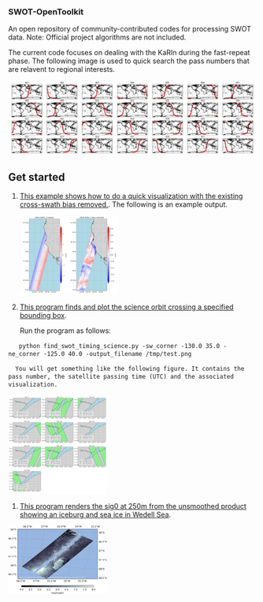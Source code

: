 ### SWOT-OpenToolkit
An open repository of community-contributed codes for processing SWOT data. Note: Official project algorithms are not included.

The current code focuses on dealing with the KaRIn during the fast-repeat phase. The following image is used to quick search the pass numbers that are relavent to regional interests. 

![Passes over the calval period](media/calval_passes_locations.png)


## Get started 

1. [This example shows how to do a quick visualization with the existing cross-swath bias removed.](examples/simple_visualization.ipynb). The following is an example output. 

    <img src="media/figures/ssha_karin_2_california.png" alt="Alt Text" width="200">

1.  [This program finds and plot the science orbit crossing a specified bounding box](src/find_swot_passes_science.py).

     Run the program as follows:

   ```
      python find_swot_timing_science.py -sw_corner -130.0 35.0 -ne_corner -125.0 40.0 -output_filename /tmp/test.png
   ```

      You will get something like the following figure. It contains the pass number, the satellite passing time (UTC) and the associated visualization. 

   <img src="media/figures/science_orbit_timing_example_quebec.png" alt="Alt Text" width="200">

1.  [This program renders the sig0 at 250m from the unsmoothed product showing an iceburg and sea ice in Wedell Sea](example/unsmoothed_sea_ice_250m.ipynb).

<img src="media/figures/Unsmoothed_sig0_images/SWOT_L2_LR_SSH_Unsmoothed_486_005_20230409T233402_20230410T002508_PIA1_01.png" alt="sig0 over sea ice" width="200">

